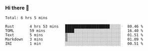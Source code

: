### Hi there 👋

<!--
**berkus/berkus** is a ✨ _special_ ✨ repository because its `README.md` (this file) appears on your GitHub profile.

Here are some ideas to get you started:

- 🔭 I’m currently working on ...
- 🌱 I’m currently learning ...
- 👯 I’m looking to collaborate on ...
- 🤔 I’m looking for help with ...
- 💬 Ask me about ...
- 📫 How to reach me: ...
- 😄 Pronouns: ...
- ⚡ Fun fact: ...
-->

<!--START_SECTION:waka-->
```text
Total: 6 hrs 5 mins

Rust       4 hrs 53 mins   ████████████████████░░░░░   80.46 % 
TOML       59 mins         ████░░░░░░░░░░░░░░░░░░░░░   16.40 % 
Text       5 mins          ▒░░░░░░░░░░░░░░░░░░░░░░░░   01.51 % 
Markdown   3 mins          ▒░░░░░░░░░░░░░░░░░░░░░░░░   01.09 % 
INI        1 min           ░░░░░░░░░░░░░░░░░░░░░░░░░   00.51 % 
```
<!--END_SECTION:waka-->
